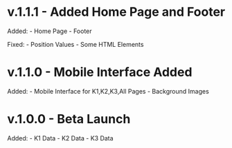 # v.1.1.1 - Added Home Page and Footer
Added:
	- Home Page
	- Footer

Fixed:
	- Position Values
	- Some HTML Elements

# v.1.1.0 - Mobile Interface Added
Added:
	- Mobile Interface for K1,K2,K3,All Pages
	- Background Images

# v.1.0.0 - Beta Launch
Added:
	- K1 Data
	- K2 Data
	- K3 Data
